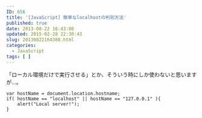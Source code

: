 ```yaml
---
ID: 656
title: '[JavaScript] 簡単なlocalhostの判別方法'
published: true
date: 2013-08-22 16:43:08
updated: 2015-02-28 22:30:43
slug: 20130822164308.html
categories:
  - JavaScript
tags: [ ]
---
```

「ローカル環境だけで実行させる」とか、そういう時にしか使わないと思いますが…。
<!--more-->
<pre class="language-javascript"><code>var hostName = document.location.hostname;
if( hostName == "localhost" || hostName == "127.0.0.1" ){
    alert("Local server!");
}</code></pre>